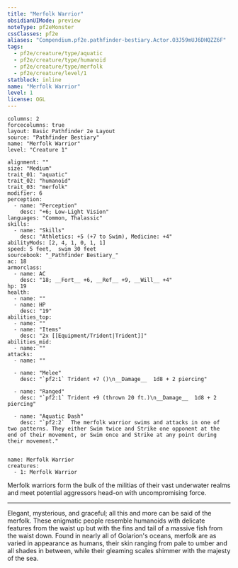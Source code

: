 ```yaml
---
title: "Merfolk Warrior"
obsidianUIMode: preview
noteType: pf2eMonster
cssClasses: pf2e
aliases: "Compendium.pf2e.pathfinder-bestiary.Actor.O3J59mUJ6DHQZZ6F" 
tags:
  - pf2e/creature/type/aquatic
  - pf2e/creature/type/humanoid
  - pf2e/creature/type/merfolk
  - pf2e/creature/level/1
statblock: inline
name: "Merfolk Warrior"
level: 1
license: OGL
---
```


```statblock
columns: 2
forcecolumns: true
layout: Basic Pathfinder 2e Layout
source: "Pathfinder Bestiary"
name: "Merfolk Warrior"
level: "Creature 1"

alignment: ""
size: "Medium"
trait_01: "aquatic"
trait_02: "humanoid"
trait_03: "merfolk"
modifier: 6
perception:
  - name: "Perception"
    desc: "+6; Low-Light Vision"
languages: "Common, Thalassic"
skills:
  - name: "Skills"
    desc: "Athletics: +5 (+7 to Swim), Medicine: +4"
abilityMods: [2, 4, 1, 0, 1, 1]
speed: 5 feet,  swim 30 feet
sourcebook: "_Pathfinder Bestiary_"
ac: 18
armorclass:
  - name: AC
    desc: "18; __Fort__ +6, __Ref__ +9, __Will__ +4"
hp: 19
health:
  - name: ""
  - name: HP
    desc: "19"
abilities_top:
  - name: ""
  - name: "Items"
    desc: "2x [[Equipment/Trident|Trident]]"
abilities_mid:
  - name: ""
attacks:
  - name: ""

  - name: "Melee"
    desc: "`pf2:1` Trident +7 ()\n__Damage__  1d8 + 2 piercing"

  - name: "Ranged"
    desc: "`pf2:1` Trident +9 (thrown 20 ft.)\n__Damage__  1d8 + 2 piercing"

  - name: "Aquatic Dash"
    desc: "`pf2:2`  The merfolk warrior swims and attacks in one of two patterns. They either Swim twice and Strike one opponent at the end of their movement, or Swim once and Strike at any point during their movement."
 
```

```encounter-table
name: Merfolk Warrior
creatures:
  - 1: Merfolk Warrior
```



Merfolk warriors form the bulk of the militias of their vast underwater realms and meet potential aggressors head-on with uncompromising force.

* * *

Elegant, mysterious, and graceful; all this and more can be said of the merfolk. These enigmatic people resemble humanoids with delicate features from the waist up but with the fins and tail of a massive fish from the waist down. Found in nearly all of Golarion's oceans, merfolk are as varied in appearance as humans, their skin ranging from pale to umber and all shades in between, while their gleaming scales shimmer with the majesty of the sea.
